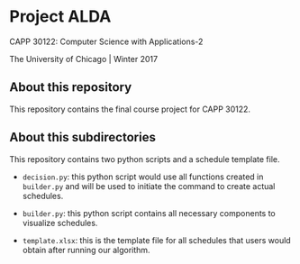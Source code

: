 # Project ALDA

CAPP 30122: Computer Science with Applications-2

The University of Chicago | Winter 2017

## About this repository
This repository contains the final course project for CAPP 30122. 

## About this subdirectories
This repository contains two python scripts and a schedule template file.

* <code>decision.py</code>: this python script would use all functions created 
in <code>builder.py</code> and will be used to initiate the command to create 
actual schedules.

* <code>builder.py</code>: this python script contains all necessary components
to visualize schedules. 

* <code>template.xlsx</code>: this is the template file for all schedules that 
users would obtain after running our algorithm.
